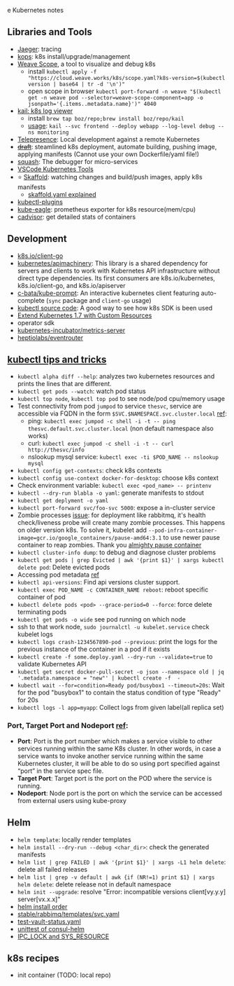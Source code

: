 e Kubernetes notes
## Libraries and Tools
+ [Jaeger](https://github.com/jaegertracing/jaeger): tracing
+ [kops](https://github.com/kubernetes/kops): k8s install/upgrade/management
+ [Weave Scope](https://www.weave.works/docs/scope/latest/installing/#k8s), a tool to visualize and debug k8s
  - install `kubectl apply -f "https://cloud.weave.works/k8s/scope.yaml?k8s-version=$(kubectl version | base64 | tr -d '\n')"`
  - open scope in browser `kubectl port-forward -n weave "$(kubectl get -n weave pod --selector=weave-scope-component=app -o jsonpath='{.items..metadata.name}')" 4040`
+ [kail: k8s log viewer](https://github.com/boz/kail)
  - install `brew tap boz/repo;brew install boz/repo/kail`
  - [usage](https://github.com/boz/kail#usage): `kail --svc frontend --deploy webapp --log-level debug --ns monitoring`
+ [Telepresence](https://github.com/telepresenceio/telepresence): Local development against a remote Kubernetes
+ ~~[draft](https://github.com/Azure/draft)~~: steamlined k8s deployment, automate building, pushing image, applying manifests (Cannot use your own Dockerfile/yaml file!)
+ [squash](https://github.com/solo-io/squash): The debugger for micro-services
+ [VSCode Kubernetes Tools](https://github.com/Azure/vscode-kubernetes-tools)
+ ⭐️ [Skaffold](https://github.com/GoogleContainerTools/skaffold): watching changes and build/push images, apply k8s manifests
	- [skaffold.yaml explained](https://github.com/GoogleContainerTools/skaffold/blob/master/examples/annotated-skaffold.yaml)
+ [kubectl-plugins](https://github.com/jordanwilson230/kubectl-plugins)
+ [kube-eagle](https://github.com/google-cloud-tools/kube-eagle): prometheus exporter for k8s resource(mem/cpu)
+ [cadvisor](https://github.com/google/cadvisor/tree/master/container/libcontainer): get detailed stats of containers

## Development
+ [k8s.io/client-go](https://github.com/kubernetes/client-go)
+ [kubernetes/apimachinery](https://github.com/kubernetes/apimachinery): This library is a shared dependency for servers and clients to work with Kubernetes API infrastructure without direct type dependencies. Its first consumers are k8s.io/kubernetes, k8s.io/client-go, and k8s.io/apiserver
+ [c-bata/kube-prompt](https://github.com/c-bata/kube-prompt): An interactive kubernetes client featuring auto-complete (`sync` package and `client-go` usage)
+ [kubectl source code](https://github.com/kubernetes/kubernetes/tree/master/pkg/kubectl): A good way to see how k8s SDK is been used
+ [Extend Kubernetes 1.7 with Custom Resources](https://thenewstack.io/extend-kubernetes-1-7-custom-resources)
+ operator sdk
+ [kubernetes-incubator/metrics-server](https://github.com/kubernetes-incubator/metrics-server)
+ [heptiolabs/eventrouter](https://github.com/heptiolabs/eventrouter)

## [kubectl tips and tricks](https://discuss.kubernetes.io/t/kubectl-tips-and-tricks/192/7)
+ `kubectl alpha diff --help`: analyzes two kubernetes resources and prints the lines that are different.
+ `kubectl get pods --watch`: watch pod status
+ `kubectl top node`, `kubectl top pod` to see node/pod cpu/memory usage
+ Test connectivity from pod `jumpod` to service `thesvc`, service are accessible via FQDN
  in the form `$SVC.$NAMESPACE.svc.cluster.local` [ref](http://kubernetesbyexample.com/sd/):
    - ping: `kubectl exec jumpod -c shell -i -t -- ping thesvc.default.svc.cluster.local` (non default namespace also works)
    - curl: `kubectl exec jumpod -c shell -i -t -- curl http://thesvc/info`
    - nslookup mysql service: `kubectl exec -ti $POD_NAME -- nslookup mysql`
+ `kubectl config get-contexts`: check k8s contexts
+ `kubectl config use-context docker-for-desktop`: choose k8s context
+ Check environment variable: `kubectl exec <pod_name> -- printenv`
+ `kubectl --dry-run blabla -o yaml`: generate manifests to stdout
+ `kubectl get deplyment -o yaml`
+ `kubectl port-forward svc/foo-svc 5000`: expose a in-cluster service
+ Zombie processes [issue](https://github.com/helm/charts/issues/2989#issuecomment-351053778): for deployment like rabbitmq, it's health check/liveness probe will create many zombie processes. This happens on older version k8s. To solve it, kubelet add `--pod-infra-container-image=gcr.io/google_containers/pause-amd64:3.1` to use newer pause container to reap zombies. Thank you [almighty pause container](https://www.ianlewis.org/en/almighty-pause-container)
+ `kubectl cluster-info dump`: to debug and diagnose cluster problems
+ `kubectl get pods | grep Evicted | awk '{print $1}' | xargs kubectl delete pod`: Delete evicted pods
+ Accessing pod metadata [ref](https://github.com/luksa/kubernetes-in-action/blob/master/Chapter08/downward-api-env.yaml)
+ `kubectl api-versions`: Find api versions cluster support.
+ `kubectl exec POD_NAME -c CONTAINER_NAME reboot`: reboot specific container of pod  
+ `kubectl delete pods <pod> --grace-period=0 --force`: force delete terminating pods 
+ `kubectl get pods -o wide` see pod running on which node
+ ssh to that work node, `sudo journalctl -u kubelet.service` check kubelet logs
+ `kubectl logs crash-1234567890-pod --previous`: print the logs for the previous instance of the container in a pod if it exists
+ `kubectl create -f some.deploy.yaml --dry-run --validate=true` to validate Kubernetes API
+ `kubectl get secret docker-pull-secret -o json --namespace old | jq '.metadata.namespace = "new"' | kubectl create -f  -`
+ `kubectl wait --for=condition=Ready pod/busybox1 --timeout=20s`: Wait for the pod "busybox1" to contain the status condition of type "Ready" for 20s
+ `kubectl logs -l app=myapp`: Collect logs from given label(all replica set)

### Port, Target Port and Nodeport [ref](https://vitalflux.com/kubernetes-port-targetport-and-nodeport/):
+ **Port**: Port is the port number which makes a service visible to other services running within the same K8s cluster.  In other words, in case a service wants to invoke another service running within the same Kubernetes cluster, it will be able to do so using port specified against “port” in the service spec file.
+ **Target Port**: Target port is the port on the POD where the service is running.
+ **Nodeport**: Node port is the port on which the service can be accessed from external users using kube-proxy

## Helm
+ `helm template`: locally render templates
+ `helm install --dry-run --debug <char_dir>`: check the generated manifests
+ `helm list | grep FAILED | awk '{print $1}' | xargs -L1 helm delete`: delete all failed releases
+ `helm list | grep -v default | awk {if (NR!=1) print $1} | xargs helm delete`: delete release not in default namespace
+ `helm init --upgrade`: resolve "Error: incompatible versions client[vy.y.y] server[vx.x.x]"
+ [helm install order](https://github.com/helm/helm/blob/release-2.10/pkg/tiller/kind_sorter.go#L29)
+ [stable/rabbimq/templates/svc.yaml](https://github.com/helm/charts/blob/master/stable/rabbitmq/templates/svc.yaml)
+ [test-vault-status.yaml](https://github.com/banzaicloud/banzai-charts/blob/master/vault/templates/tests/test-vault-status.yaml)
+ [unittest of consul-helm](https://github.com/hashicorp/consul-helm/tree/master/test/unit)
+ [IPC_LOCK and SYS_RESOURCE](https://github.com/apache/beam/blob/master/.test-infra/kubernetes/elasticsearch/LargeProductionCluster/es-services-deployments.yaml#L223)
## k8s recipes
+ init container (TODO: local repo)
